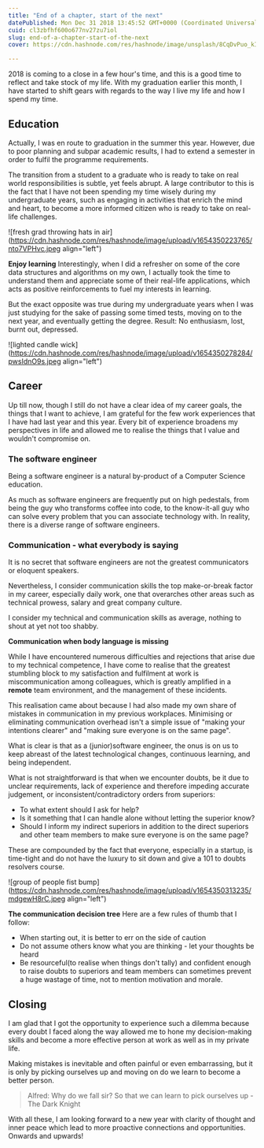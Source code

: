 ```yaml
---
title: "End of a chapter, start of the next"
datePublished: Mon Dec 31 2018 13:45:52 GMT+0000 (Coordinated Universal Time)
cuid: cl3zbfhf600o677nv27zu7iol
slug: end-of-a-chapter-start-of-the-next
cover: https://cdn.hashnode.com/res/hashnode/image/unsplash/8CqDvPuo_kI/upload/v1654350186003/fGQE3TU93.jpeg

---
```


2018 is coming to a close in a few hour's time, and this is a good time to reflect and take stock of my life. With my graduation earlier this month, I have started to shift gears with regards to the way I live my life and how I spend my time.

## Education

Actually, I was en route to graduation in the summer this year. However, due to poor planning and subpar academic results, I had to extend a semester in order to fulfil the programme requirements.

The transition from a student to a graduate who is ready to take on real world responsibilities is subtle, yet feels abrupt.
A large contributor to this is the fact that I have not been spending my time wisely during my undergraduate years, such as engaging in activities that enrich the mind and heart, to become a more informed citizen who is ready to take on real-life challenges.


![fresh grad throwing hats in air](https://cdn.hashnode.com/res/hashnode/image/upload/v1654350223765/nto7VPHvc.jpeg align="left")

**Enjoy learning** 
Interestingly, when I did a refresher on some of the core data structures and algorithms on my own, I actually took the time to understand them and appreciate some of their real-life applications, which acts as positive reinforcements to fuel my interests in learning.

But the exact opposite was true during my undergraduate years when I was just studying for the sake of passing some timed tests, moving on to the next year, and eventually getting the degree.
Result: No enthusiasm, lost, burnt out, depressed.


![lighted candle wick](https://cdn.hashnode.com/res/hashnode/image/upload/v1654350278284/pwsIdnO9s.jpeg align="left")

## Career

Up till now, though I still do not have a clear idea of my career goals, the things that I want to achieve, I am grateful for the few work experiences that I have had last year and this year. Every bit of experience broadens my perspectives in life and allowed me to realise the things that I value and wouldn't compromise on.

### The software engineer

Being a software engineer is a natural by-product of a Computer Science education.

As much as software engineers are frequently put on high pedestals, from being the guy who transforms coffee into code, to the know-it-all guy who can solve every problem that you can associate technology with.
In reality, there is a diverse range of software engineers.

### Communication - what everybody is saying

It is no secret that software engineers are not the greatest communicators or eloquent speakers. 

Nevertheless, I consider communication skills the top make-or-break factor in my career, especially daily work, one that overarches other areas such as technical prowess, salary and great company culture. 

I consider my technical and communication skills as average, nothing to shout at yet not too 
shabby.

**Communication when body language is missing**

While I have encountered numerous difficulties and rejections that arise due to my technical competence, I have come to realise that the greatest stumbling block to my satisfaction and fulfilment at work is miscommunication among colleagues, which is greatly amplified in a **remote** team environment, and the management of these incidents.

This realisation came about because I had also made my own share of mistakes in communication in my previous workplaces.
Minimising or eliminating communication overhead isn't a simple issue of "making your intentions clearer" and "making sure everyone is on the same page".

What is clear is that as a (junior)software engineer, the onus is on us to keep abreast of the latest technological changes, continuous learning, and being independent.

What is not straightforward is that when we encounter doubts, be it due to unclear requirements, lack of experience and therefore impeding accurate judgement, or inconsistent/contradictory orders from superiors:

-   To what extent should I ask for help?
-   Is it something that I can handle alone without letting the superior know?
-   Should I inform my indirect superiors in addition to the direct superiors and other team members to make sure everyone is on the same page?

These are compounded by the fact that everyone, especially in a startup, is time-tight and do not have the luxury to sit down and give a 101 to doubts resolvers course.


![group of people fist bump](https://cdn.hashnode.com/res/hashnode/image/upload/v1654350313235/mdgewH8rC.jpeg align="left")

**The communication decision tree** Here are a few rules of thumb that I follow:
-   When starting out, it is better to err on the side of caution
-   Do not assume others know what you are thinking - let your thoughts be heard
-   Be resourceful(to realise when things don't tally) and confident enough to raise doubts to superiors and team members can sometimes prevent a huge wastage of time, not to mention motivation and morale.

## Closing

I am glad that I got the opportunity to experience such a dilemma because every doubt I faced along the way allowed me to hone my decision-making skills and become a more effective person at work as well as in my private life.

Making mistakes is inevitable and often painful or even embarrassing, but it is only by picking ourselves up and moving on do we learn to become a better person.

> Alfred: Why do we fall sir? So that we can learn to pick ourselves up - The Dark Knight

With all these, I am looking forward to a new year with clarity of thought and inner peace which lead to more proactive connections and opportunities. Onwards and upwards!
